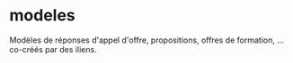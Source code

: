 # modeles
Modèles de réponses d'appel d'offre, propositions, offres de formation, ... co-créés par des iliens.
